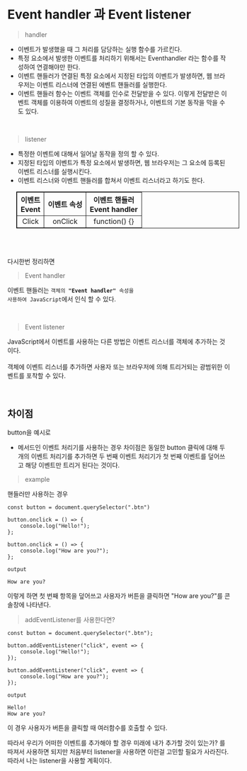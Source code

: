 # Event handler 과 Event listener

> handler

- 이벤트가 발생했을 때 그 처리를 담당하는 실행 함수를 가르킨다.
- 특정 요소에서 발생한 이벤트를 처리하기 위해서는 Eventhandler 라는 함수를 작성하여 연결해야만 한다.
- 이벤트 핸들러가 연결된 특정 요소에서 지정된 타입의 이벤트가 발생하면, 웹 브라우저는 이벤트 리스너에 연결된 에벤트 핸들러를 실행한다.
- 이벤트 핸들러 함수는 이벤트 객체를 인수로 전달받을 수 있다. 이렇게 전달받은 이벤트 객체를 이용하여 이벤트의 성질을 결정하거나, 이벤트의 기본 동작을 막을 수도 있다.

</br>

> listener

- 특정한 이벤트에 대해서 일어날 동작을 정의 할 수 있다.
- 지정된 타입의 이벤트가 특정 요소에서 발생하면, 웹 브라우저는 그 요소에 등록된 이벤트 리스너를 실행시킨다.
- 이벤트 리스너와 이벤트 핸들러를 합쳐서 이벤트 리스너라고 하기도 한다.

<table style="border: 1px solid; margin-left:20px;">
    <th style="text-align:center; border:1px solid;">이벤트</br>Event</th>
    <th style="text-align:center; border:1px solid;">이벤트 속성</th>
    <th style="text-align:center; border:1px solid;">이벤트 핸들러</br>Event handler</th>
    <tr>
    <td style="text-align:center; border:1px solid;">Click</td>
    <td style="text-align:center; border:1px solid;">onClick</td>
    <td style="text-align:center; border:1px solid;">function() {}</td>
    </tr>
</table>

</br>
</br>

다시한번 정리하면</br>
> Event handler

이벤트 핸들러는 <code>객체의 <strong>"Event handler"</strong> 속성을 사용하여 JavaScript</code>에서 인식 할 수 있다.

</br>

> Event listener

JavaScript에서 이벤트를 사용하는 다른 방법은 이벤트 리스너를 객체에 추가하는 것이다.</br></br>
객체에 이벤트 리스너를 추가하면 사용자 또는 브라우저에 의해 트리거되는 광범위한 이벤트를 포착할 수 있다.

</br>

## 차이점

button을 예시로

- 메서드인 이벤트 처리기를 사용하는 경우 차이점은 동일한 button 클릭에 대해 두 개의 이벤트 처리기를 추가하면 두 번째 이벤트 처리기가 첫 번째 이벤트를 덮어쓰고 해당 이벤트만 트리거 된다는 것이다.

> example

핸들러만 사용하는 경우
```
const button = document.querySelector(".btn")

button.onclick = () => {
    console.log("Hello!");
};

button.onclick = () => {
    console.log("How are you?");
};

output

How are you?
```

이렇게 하면 첫 번째 항목을 덮어쓰고 사용자가 버튼을 클릭하면 "How are you?"를 콘솔창에 나타낸다.

> addEventListener를 사용한다면?

```
const button = document.querySelector(".btn");

button.addEventListener("click", event => {
    console.log("Hello!");
});

button.addEventListener("click", event => {
    console.log("How are you?");
});

output

Hello!
How are you?
```
이 경우 사용자가 버튼을 클릭할 때 여러함수를 호출할 수 있다.
</br>

따라서 우리가 어떠한 이벤트를 추가해야 할 경우 미래에 내가 추가할 것이 있는가? 를 따져서 사용하면 되지만 처음부터 listener을 사용하면 이런걸 고민할 필요가 사라진다.</br>
따라서 나는 listener을 사용할 계획이다.